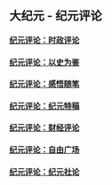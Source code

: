 ## 大纪元 - 纪元评论

#### [纪元评论：时政评论](indexes/nsc1025/README.md?02080330)
#### [纪元评论：以史为鉴](indexes/nsc1028/README.md?02080330)
#### [纪元评论：感悟随笔](indexes/nsc1035/README.md?02080330)
#### [纪元评论：纪元特稿](indexes/nsc424/README.md?02080330)
#### [纪元评论：财经评论](indexes/nsc1026/README.md?02080330)
#### [纪元评论：自由广场](indexes/nsc993/README.md?02080330)
#### [纪元评论：纪元社论](indexes/nsc422/README.md?02080330)
